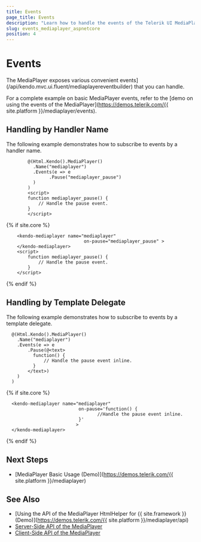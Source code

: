 ```yaml
---
title: Events
page_title: Events
description: "Learn how to handle the events of the Telerik UI MediaPlayer component for {{ site.framework }}."
slug: events_mediaplayer_aspnetcore
position: 4
---
```


# Events

The MediaPlayer exposes various convenient events](/api/kendo.mvc.ui.fluent/mediaplayereventbuilder) that you can handle. 

For a complete example on basic MediaPlayer events, refer to the [demo on using the events of the MediaPlayer](https://demos.telerik.com/{{ site.platform }}/mediaplayer/events).

## Handling by Handler Name

The following example demonstrates how to subscribe to events by a handler name.

```HtmlHelper
        @(Html.Kendo().MediaPlayer()
          .Name("mediaplayer")
          .Events(e => e
                .Pause("mediaplayer_pause")
          )
        )
        <script>
        function mediaplayer_pause() {
            // Handle the pause event.
        }
        </script>
```
{% if site.core %}
```TagHelper
    <kendo-mediaplayer name="mediaplayer" 
                             on-pause="mediaplayer_pause" >
    </kendo-mediaplayer>
    <script>
        function mediaplayer_pause() {
            // Handle the pause event.
        }
    </script>
```
{% endif %}

## Handling by Template Delegate

The following example demonstrates how to subscribe to events by a template delegate.

```HtmlHelper
  @(Html.Kendo().MediaPlayer()
    .Name("mediaplayer")
    .Events(e => e
        .Pause(@<text>
          function() {
              // Handle the pause event inline.
          }
        </text>)
    )
  )
```
{% if site.core %}
```TagHelper
  <kendo-mediaplayer name="mediaplayer"
                           on-pause='function() {
                                  //Handle the pause event inline.
                           }'
                          >
  </kendo-mediaplayer>
```
{% endif %}

## Next Steps

* [MediaPlayer Basic Usage (Demo)](https://demos.telerik.com/{{ site.platform }}/mediaplayer)

## See Also

* [Using the API of the MediaPlayer HtmlHelper for {{ site.framework }} (Demo)](https://demos.telerik.com/{{ site.platform }}/mediaplayer/api)
* [Server-Side API of the MediaPlayer](/api/mediaplayer)
* [Client-Side API of the MediaPlayer](https://docs.telerik.com/kendo-ui/api/javascript/ui/mediaplayer)
